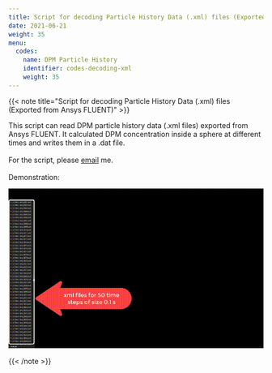 ```yaml
---
title: Script for decoding Particle History Data (.xml) files (Exported from Ansys FLUENT)
date: 2021-06-21
weight: 35
menu:
  codes:
    name: DPM Particle History
    identifier: codes-decoding-xml
    weight: 35
---
```

{{< note title="Script for decoding Particle History Data (.xml) files (Exported from Ansys FLUENT)" >}}

This script can read DPM particle history data (.xml files) exported from Ansys FLUENT. It calculated DPM concentration inside a sphere at different times and writes them in a .dat file. <br /> <br />
For the script, please [email](mailto:dhimanroy117@gmail.com) me. <br /> <br />
Demonstration: <br />
<p class="aligncenter">
<img src="/codes/files/xml.gif" alt="demo.gif">
</p>
{{< /note >}}
